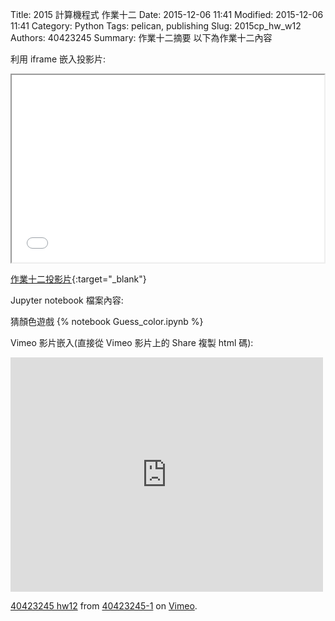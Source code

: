 Title: 2015 計算機程式 作業十二
Date: 2015-12-06 11:41
Modified: 2015-12-06 11:41
Category: Python
Tags: pelican, publishing
Slug: 2015cp_hw_w12
Authors: 40423245
Summary: 作業十二摘要
以下為作業十二內容

利用 iframe 嵌入投影片:

<iframe src="40423245_cp_w12.html" width="500" height="300"></iframe>

[作業十二投影片](40423245_cp_w12.html){:target="_blank"}


 Jupyter notebook 檔案內容:

猜顏色遊戲
{% notebook Guess_color.ipynb %}

Vimeo 影片嵌入(直接從 Vimeo 影片上的 Share 複製 html 碼):

<iframe src="https://player.vimeo.com/video/152394190" width="500" height="375" frameborder="0" webkitallowfullscreen mozallowfullscreen allowfullscreen></iframe>
<p><a href="https://vimeo.com/152394190">40423245 hw12</a> from <a href="https://vimeo.com/user48027363">40423245-1</a> on <a href="https://vimeo.com">Vimeo</a>.</p>
